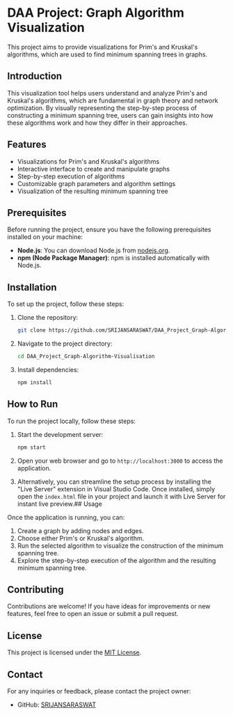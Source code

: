 # DAA Project: Graph Algorithm Visualization

This project aims to provide visualizations for Prim's and Kruskal's algorithms, which are used to find minimum spanning trees in graphs.

## Introduction

This visualization tool helps users understand and analyze Prim's and Kruskal's algorithms, which are fundamental in graph theory and network optimization. By visually representing the step-by-step process of constructing a minimum spanning tree, users can gain insights into how these algorithms work and how they differ in their approaches.

## Features

- Visualizations for Prim's and Kruskal's algorithms
- Interactive interface to create and manipulate graphs
- Step-by-step execution of algorithms
- Customizable graph parameters and algorithm settings
- Visualization of the resulting minimum spanning tree

## Prerequisites

Before running the project, ensure you have the following prerequisites installed on your machine:

- **Node.js**: You can download Node.js from [nodejs.org](https://nodejs.org/).
- **npm (Node Package Manager)**: npm is installed automatically with Node.js.

## Installation

To set up the project, follow these steps:

1. Clone the repository:
   ```sh
   git clone https://github.com/SRIJANSARASWAT/DAA_Project_Graph-Algorithm-Visualisation.git
   ```
2. Navigate to the project directory:
   ```sh
   cd DAA_Project_Graph-Algorithm-Visualisation
   ```
3. Install dependencies:
   ```sh
   npm install
   ```

## How to Run

To run the project locally, follow these steps:

1. Start the development server:
   ```sh
   npm start
   ```
2. Open your web browser and go to `http://localhost:3000` to access the application.

3. Alternatively, you can streamline the setup process by installing the "Live Server" extension in Visual Studio Code.
Once installed, simply open the `index.html` file in your project and launch it with Live Server for instant live preview.## Usage

Once the application is running, you can:

1. Create a graph by adding nodes and edges.
2. Choose either Prim's or Kruskal's algorithm.
3. Run the selected algorithm to visualize the construction of the minimum spanning tree.
4. Explore the step-by-step execution of the algorithm and the resulting minimum spanning tree.

## Contributing

Contributions are welcome! If you have ideas for improvements or new features, feel free to open an issue or submit a pull request.

## License

This project is licensed under the [MIT License](LICENSE).

## Contact

For any inquiries or feedback, please contact the project owner:
- GitHub: [SRIJANSARASWAT](https://github.com/SRIJANSARASWAT)
```
